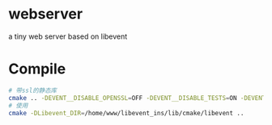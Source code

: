 # webserver
a tiny web server based on libevent

# Compile
```bash
# 带ssl的静态库
cmake .. -DEVENT__DISABLE_OPENSSL=OFF -DEVENT__DISABLE_TESTS=ON -DEVENT__DISABLE_SAMPLES=ON -DEVENT__LIBRARY_TYPE=STATIC -DCMAKE_INSTALL_PREFIX=/home/www/libevent_ins
# 使用
cmake -DLibevent_DIR=/home/www/libevent_ins/lib/cmake/libevent ..
```
